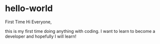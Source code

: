 # hello-world
First Time
Hi Everyone,

this is my first time doing anything with coding. I want to learn to become a developer and hopefully I will learn!
